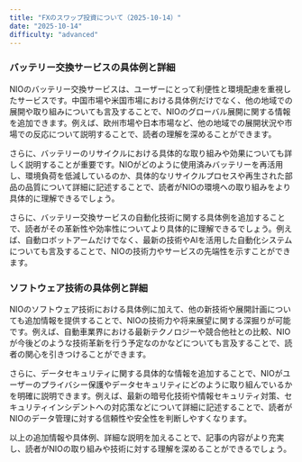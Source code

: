 ```yaml
---
title: "FXのスワップ投資について（2025-10-14）"
date: "2025-10-14"
difficulty: "advanced"
---
```


### バッテリー交換サービスの具体例と詳細

NIOのバッテリー交換サービスは、ユーザーにとって利便性と環境配慮を重視したサービスです。中国市場や米国市場における具体例だけでなく、他の地域での展開や取り組みについても言及することで、NIOのグローバル展開に関する情報を追加できます。例えば、欧州市場や日本市場など、他の地域での展開状況や市場での反応について説明することで、読者の理解を深めることができます。

さらに、バッテリーのリサイクルにおける具体的な取り組みや効果についても詳しく説明することが重要です。NIOがどのように使用済みバッテリーを再活用し、環境負荷を低減しているのか、具体的なリサイクルプロセスや再生された部品の品質について詳細に記述することで、読者がNIOの環境への取り組みをより具体的に理解できるでしょう。

さらに、バッテリー交換サービスの自動化技術に関する具体例を追加することで、読者がその革新性や効率性についてより具体的に理解できるでしょう。例えば、自動ロボットアームだけでなく、最新の技術やAIを活用した自動化システムについても言及することで、NIOの技術力やサービスの先端性を示すことができます。

### ソフトウェア技術の具体例と詳細

NIOのソフトウェア技術における具体例に加えて、他の新技術や展開計画についても追加情報を提供することで、NIOの技術力や将来展望に関する深掘りが可能です。例えば、自動車業界における最新テクノロジーや競合他社との比較、NIOが今後どのような技術革新を行う予定なのかなどについても言及することで、読者の関心を引きつけることができます。

さらに、データセキュリティに関する具体的な情報を追加することで、NIOがユーザーのプライバシー保護やデータセキュリティにどのように取り組んでいるかを明確に説明できます。例えば、最新の暗号化技術や情報セキュリティ対策、セキュリティインシデントへの対応策などについて詳細に記述することで、読者がNIOのデータ管理に対する信頼性や安全性を判断しやすくなります。

以上の追加情報や具体例、詳細な説明を加えることで、記事の内容がより充実し、読者がNIOの取り組みや技術に対する理解を深めることができるでしょう。
